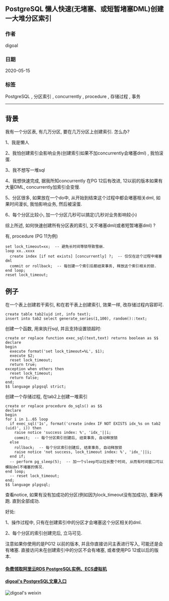 ## PostgreSQL 懒人快速(无堵塞、或短暂堵塞DML)创建一大堆分区索引  
  
### 作者  
digoal  
  
### 日期  
2020-05-15  
  
### 标签  
PostgreSQL , 分区索引 , concurrently , procedure , 存储过程 , 事务    
  
----  
  
## 背景  
我有一个分区表, 有几万分区, 要在几万分区上创建索引. 怎么办?  
  
1、我是懒人  
  
2、我怕创建索引会影响业务(创建索引如果不加concurrently会堵塞dml) , 我怕滚蛋.   
  
3、我不想写一堆sql   
  
4、我想快速完成, 据我所知concurrently 在PG 12后有改进, 12以前的版本如果有大量DML, concurrently加索引会变慢.  
  
5、分区很多, 如果放在一个do中, 从开始到结束这个过程中都会堵塞相关dml, 如果时间漫长, 我怕影响业务, 然后被滚蛋.   
  
6、每个分区比较小, 加一个分区几秒可以搞定(几秒对业务影响较小)    
  
综上所述, 如何快速创建所有分区表的索引, 又不堵塞dml(或者短暂堵塞dml) ?     
  
有, procedure (PG 11为例)   
  
```  
set lock_timeout=xx;  -- 避免长时间等锁导致雪崩.  
loop xx..xxxx   
  create index [if not exists] [concurrently] ?;  -- 仅仅在这个过程中堵塞dml  
  commit or rollback;  -- 每创建一个索引后都结束事务, 释放这个索引相关的锁.   
end loop;  
reset lock_timeout;  
```  
  
## 例子  
在一个表上创建若干索引, 和在若干表上创建索引, 效果一样, 改存储过程内容即可.    
  
```  
create table tab2(uid int, info text);  
insert into tab2 select generate_series(1,100), random()::text;  
```  
  
创建一个函数, 用来执行sql, 并且支持设置锁超时:   
  
```  
create or replace function exec_sql(text,text) returns boolean as $$  
declare  
begin  
  execute format('set lock_timeout=%L', $1);  
  execute $2;  
  reset lock_timeout;  
  return true;  
exception when others then  
  reset lock_timeout;  
  return false;  
end;  
$$ language plpgsql strict;  
```  
  
创建一个存储过程, 在tab2上创建一堆索引  
  
```  
create or replace procedure do_sqls() as $$  
declare  
begin  
for i in 1..65 loop  
  if exec_sql('1s', format('create index IF NOT EXISTS idx_%s on tab2 (uid)', i)) then  
    raise notice 'success index: %', 'idx_'||i;   
    commit;  -- 每个分区索引创建后, 结束事务, 自动释放锁  
  else  
    rollback;  -- 每个分区索引创建后, 结束事务, 自动释放锁  
    raise notice 'not success, lock_timeout index: %', 'idx_'||i;   
  end if;  
  -- perform pg_sleep(5);  -- 加一个sleep可以拉长整个时间, 从而有时间窗口可以模拟dml不堵塞的情况.    
end loop;  
  -- reset lock_timeout;    
end;  
$$ language plpgsql;  
```  
  
查看notice, 如果有没有加成功的分区(例如因为lock_timeout没有加成功), 重新再跑.  直到全部成功.    
  
  
好处:   
  
1、操作过程中, 只有在创建索引中的分区才会堵塞这个分区相关的dml.   
  
2、每个分区的索引创建完后, 立马可见.    
  
  
注意如果你使用的是PG12 以前的版本, 并且你直接访问主表进行写入, 可能还是会有堵塞. 直接访问未在创建索引中的分区不会有堵塞, 或者使用PG 12或以后的版本.   
  
  
  
#### [免费领取阿里云RDS PostgreSQL实例、ECS虚拟机](https://www.aliyun.com/database/postgresqlactivity "57258f76c37864c6e6d23383d05714ea")
  
  
#### [digoal's PostgreSQL文章入口](https://github.com/digoal/blog/blob/master/README.md "22709685feb7cab07d30f30387f0a9ae")
  
  
![digoal's weixin](../pic/digoal_weixin.jpg "f7ad92eeba24523fd47a6e1a0e691b59")
  
